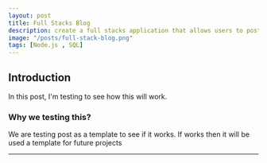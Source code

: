 ```yaml
---
layout: post
title: Full Stacks Blog
description: create a full stacks application that allows users to post and update.
image: "/posts/full-stack-blog.png"
tags: [Node.js , SQL]
---
```


## Introduction

In this post, I'm testing to see how this will work.

### Why we testing this?

We are testing post as a template to see if it works. If works then it will be used a template for future projects

---